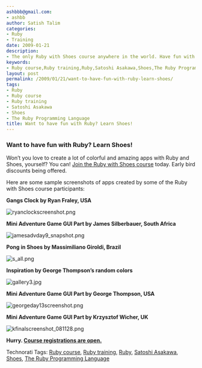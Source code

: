 ```yaml
---
ashbbb@gmail.com:
- ashbb
author: Satish Talim
categories:
- Ruby
- Training
date: 2009-01-21
description:
- The only Ruby with Shoes course anywhere in the world. Have fun with Ruby!
keywords:
- Ruby course,Ruby training,Ruby,Satoshi Asakawa,Shoes,The Ruby Programming Language
layout: post
permalink: /2009/01/21/want-to-have-fun-with-ruby-learn-shoes/
tags:
- Ruby
- Ruby course
- Ruby training
- Satoshi Asakawa
- Shoes
- The Ruby Programming Language
title: Want to have fun with Ruby? Learn Shoes!
---
```


<div>
  <h3>
    Want to have fun with Ruby? Learn Shoes!
  </h3>
  
  <p class="update">
    Won&#8217;t you love to create a lot of colorful and amazing apps with Ruby and Shoes, yourself? You can! <a href="http://rubylearning.com/blog/2009/01/12/have-fun-with-ruby-and-shoes/">Join the Ruby with Shoes course</a> today. Early bird discounts being offered.
  </p>
  
  <p>
    Here are some sample screenshots of apps created by some of the Ruby with Shoes course participants:
  </p>
  
  <p>
    <strong>Gangs Clock by Ryan Fraley, USA</strong>
  </p>
  
  <p>
    <img src="http://www.rin-shun.com/rubylearning/shoescourse/ryan_clock_screenshot.png" alt="ryanclockscreenshot.png" />
  </p>
  
  <p>
    <strong>Mini Adventure Game GUI Part by James Silberbauer, South Africa</strong>
  </p>
  
  <p>
    <img src="http://www.rin-shun.com/rubylearning/shoescourse/james_adv_day9_snapshot.png" alt="jamesadvday9_snapshot.png" />
  </p>
  
  <p>
    <strong>Pong in Shoes by Massimiliano Giroldi, Brazil</strong>
  </p>
  
  <p>
    <img src="http://www.rin-shun.com/rubylearning/shoescourse/s_all.png" alt="s_all.png" />
  </p>
  
  <p>
    <strong>Inspiration by George Thompson&#8217;s random colors</strong>
  </p>
  
  <p>
    <img src="http://rubylearning.com/images/gallery3.jpg" alt="gallery3.jpg" />
  </p>
  
  <p>
    <strong>Mini Adventure Game GUI Part by George Thompson, USA</strong>
  </p>
  
  <p>
    <img src="http://www.rin-shun.com/rubylearning/shoescourse/george_day13_screenshot.png" alt="georgeday13screenshot.png" />
  </p>
  
  <p>
    <strong>Mini Adventure Game GUI Part by Krzysztof Wicher, UK</strong>
  </p>
  
  <p>
    <img src="http://www.rin-shun.com/rubylearning/shoescourse/k_final_screenshot_081128.png" alt="kfinalscreenshot_081128.png" />
  </p>
  
  <p>
    <strong>Hurry. <a href="http://rubylearning.com/blog/2009/01/12/have-fun-with-ruby-and-shoes/">Course registrations are open.</a></strong>
  </p>
</div>

Technorati Tags: <a href="http://technorati.com/tag/Ruby+course" rel="tag">Ruby course</a>, <a href="http://technorati.com/tag/Ruby+training" rel="tag">Ruby training</a>, <a href="http://technorati.com/tag/Ruby" rel="tag">Ruby</a>, <a href="http://technorati.com/tag/Satoshi+Asakawa" rel="tag">Satoshi Asakawa</a>, <a href="http://technorati.com/tag/Shoes" rel="tag">Shoes</a>, <a href="http://technorati.com/tag/The+Ruby+Programming+Language" rel="tag">The Ruby Programming Language</a>
